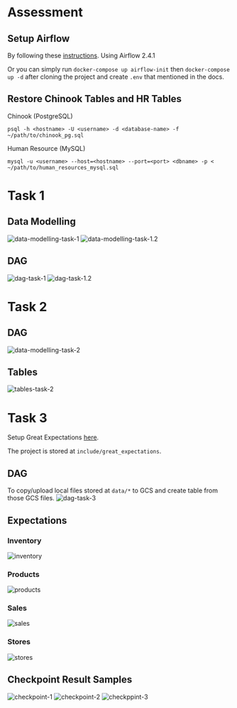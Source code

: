 # Assessment

## Setup Airflow
By following these [instructions](https://airflow.apache.org/docs/apache-airflow/stable/howto/docker-compose/index.html). Using Airflow 2.4.1

Or you can simply run `docker-compose up airflow-init` then `docker-compose up -d` after cloning the project and create `.env` that mentioned in the docs.

## Restore Chinook Tables and HR Tables

Chinook (PostgreSQL)
```
psql -h <hostname> -U <username> -d <database-name> -f ~/path/to/chinook_pg.sql
```

Human Resource (MySQL)
```
mysql -u <username> --host=<hostname> --port=<port> <dbname> -p < ~/path/to/human_resources_mysql.sql
```

# Task 1
## Data Modelling
![data-modelling-task-1](images/task-1.jpeg)
![data-modelling-task-1.2](images/task-12.jpeg)

## DAG
![dag-task-1](images/dag-sales.png)
![dag-task-1.2](images/dag-hr.png)

# Task 2
## DAG
![data-modelling-task-2](images/dag-flights.png)

## Tables
![tables-task-2](images/table-task-2.png)

# Task 3
Setup Great Expectations [here](https://docs.greatexpectations.io/docs/tutorials/getting_started/tutorial_overview).

The project is stored at `include/great_expectations`.

## DAG
To copy/upload local files stored at `data/*` to GCS and create table from those GCS files.
![dag-task-3](images/dag-task-3.png)

## Expectations
### Inventory
![inventory](images/expectations-inventory.png)

### Products
![products](images/expectations-products.png)

### Sales
![sales](images/expectations-sales.png)

### Stores
![stores](images/expectations-stores.png)

## Checkpoint Result Samples
![checkpoint-1](images/sample-checkpoint-result-task31.png)
![checkpoint-2](images/sample-checkpoint-result-task32.png)
![checkppint-3](images/sample-checkpoint-result-task-33.png)